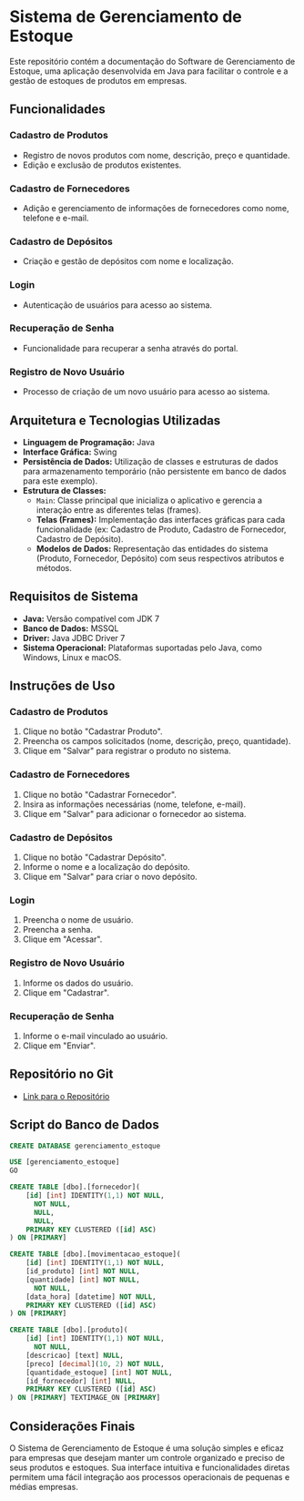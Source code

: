 # Sistema de Gerenciamento de Estoque

Este repositório contém a documentação do Software de Gerenciamento de Estoque, uma aplicação desenvolvida em Java para facilitar o controle e a gestão de estoques de produtos em empresas.

## Funcionalidades

### Cadastro de Produtos
- Registro de novos produtos com nome, descrição, preço e quantidade.
- Edição e exclusão de produtos existentes.

### Cadastro de Fornecedores
- Adição e gerenciamento de informações de fornecedores como nome, telefone e e-mail.

### Cadastro de Depósitos
- Criação e gestão de depósitos com nome e localização.

### Login
- Autenticação de usuários para acesso ao sistema.

### Recuperação de Senha
- Funcionalidade para recuperar a senha através do portal.

### Registro de Novo Usuário
- Processo de criação de um novo usuário para acesso ao sistema.

## Arquitetura e Tecnologias Utilizadas
- **Linguagem de Programação:** Java
- **Interface Gráfica:** Swing
- **Persistência de Dados:** Utilização de classes e estruturas de dados para armazenamento temporário (não persistente em banco de dados para este exemplo).
- **Estrutura de Classes:**
  - `Main`: Classe principal que inicializa o aplicativo e gerencia a interação entre as diferentes telas (frames).
  - **Telas (Frames):** Implementação das interfaces gráficas para cada funcionalidade (ex: Cadastro de Produto, Cadastro de Fornecedor, Cadastro de Depósito).
  - **Modelos de Dados:** Representação das entidades do sistema (Produto, Fornecedor, Depósito) com seus respectivos atributos e métodos.

## Requisitos de Sistema
- **Java:** Versão compatível com JDK 7
- **Banco de Dados:** MSSQL
- **Driver:** Java JDBC Driver 7
- **Sistema Operacional:** Plataformas suportadas pelo Java, como Windows, Linux e macOS.

## Instruções de Uso
### Cadastro de Produtos
1. Clique no botão "Cadastrar Produto".
2. Preencha os campos solicitados (nome, descrição, preço, quantidade).
3. Clique em "Salvar" para registrar o produto no sistema.

### Cadastro de Fornecedores
1. Clique no botão "Cadastrar Fornecedor".
2. Insira as informações necessárias (nome, telefone, e-mail).
3. Clique em "Salvar" para adicionar o fornecedor ao sistema.

### Cadastro de Depósitos
1. Clique no botão "Cadastrar Depósito".
2. Informe o nome e a localização do depósito.
3. Clique em "Salvar" para criar o novo depósito.

### Login
1. Preencha o nome de usuário.
2. Preencha a senha.
3. Clique em "Acessar".

### Registro de Novo Usuário
1. Informe os dados do usuário.
2. Clique em "Cadastrar".

### Recuperação de Senha
1. Informe o e-mail vinculado ao usuário.
2. Clique em "Enviar".

## Repositório no Git
- [Link para o Repositório](https://github.com/NeemiasBorges/SGE_JAVA)

## Script do Banco de Dados
```sql
CREATE DATABASE gerenciamento_estoque

USE [gerenciamento_estoque]
GO

CREATE TABLE [dbo].[fornecedor](
    [id] [int] IDENTITY(1,1) NOT NULL,
      NOT NULL,
      NULL,
      NULL,
    PRIMARY KEY CLUSTERED ([id] ASC)
) ON [PRIMARY]

CREATE TABLE [dbo].[movimentacao_estoque](
    [id] [int] IDENTITY(1,1) NOT NULL,
    [id_produto] [int] NOT NULL,
    [quantidade] [int] NOT NULL,
      NOT NULL,
    [data_hora] [datetime] NOT NULL,
    PRIMARY KEY CLUSTERED ([id] ASC)
) ON [PRIMARY]

CREATE TABLE [dbo].[produto](
    [id] [int] IDENTITY(1,1) NOT NULL,
      NOT NULL,
    [descricao] [text] NULL,
    [preco] [decimal](10, 2) NOT NULL,
    [quantidade_estoque] [int] NOT NULL,
    [id_fornecedor] [int] NULL,
    PRIMARY KEY CLUSTERED ([id] ASC)
) ON [PRIMARY] TEXTIMAGE_ON [PRIMARY]
```

## Considerações Finais

O Sistema de Gerenciamento de Estoque é uma solução simples e eficaz para empresas que desejam manter um controle organizado e preciso de seus produtos e estoques. Sua interface intuitiva e funcionalidades diretas permitem uma fácil integração aos processos operacionais de pequenas e médias empresas.
